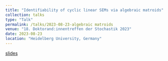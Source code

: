 ```yaml
---
title: "Identifiability of cyclic linear SEMs via algebraic matroids"
collection: talks
type: "Talk"
permalink: /talks/2023-08-23-algebraic matroids
venue: "18. Doktorand:innentreffen der Stochastik 2023"
date: 2023-08-23
location: "Heidelberg University, Germany"
---
```


[slides](../files/20230823.pdf)

<!--This is a description of your talk, which is a markdown files that can be all markdown-ified like any other post. Yay markdown!-->
